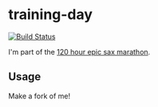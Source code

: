 # training-day

[![Build Status](https://travis-ci.org/iloveponies/training-day.png?branch=master)](https://travis-ci.org/learn-stuff/training-day)

I'm part of the [120 hour epic sax marathon](http://iloveponies.github.com/120-hour-epic-sax-marathon/).

## Usage

Make a fork of me!
